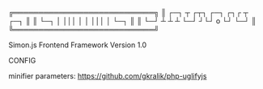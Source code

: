 ╔════════════════════════════╗
║ ┌─┐ ┬ ┌┬┐ ┌─┐ ┌┐┌    ┬ ┌─┐ ║
║ └─┐ │ │││ │ │ │││    │ └─┐ ║
║ └─┘ ┴ ┴ ┴ └─┘ ┘└┘ o └┘ └─┘ ║
╚════════════════════════════╝

Simon.js Frontend Framework
Version 1.0



CONFIG

minifier parameters: https://github.com/gkralik/php-uglifyjs